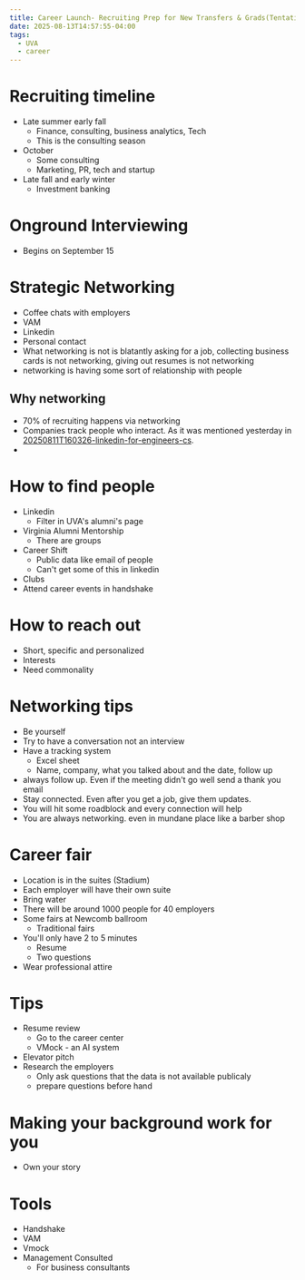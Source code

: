```yaml
---
title: Career Launch- Recruiting Prep for New Transfers & Grads(Tentative)
date: 2025-08-13T14:57:55-04:00
tags:
  - UVA
  - career
---
```

# Recruiting timeline
- Late summer early fall 
	- Finance, consulting, business analytics, Tech
	- This is the consulting season
- October 
	- Some consulting
	- Marketing, PR, tech and startup
- Late fall and early winter
	- Investment banking

# Onground Interviewing
- Begins on September 15


# Strategic Networking
- Coffee chats with employers
- VAM
- Linkedin
- Personal contact
- What networking is not is blatantly asking for a job, collecting business cards is not networking, giving out resumes is not networking
- networking is having some sort of relationship with people
## Why networking
- 70% of recruiting happens via networking
- Companies track people who interact. As it was mentioned yesterday in [20250811T160326-linkedin-for-engineers-cs](20250811T160326-linkedin-for-engineers-cs.md).
- 
# How to find people
- Linkedin
	- Filter in UVA's alumni's page
- Virginia Alumni Mentorship
	- There are groups
- Career Shift
	- Public data like email of people
	- Can't get some of this in linkedin
- Clubs
- Attend career events in handshake


# How to reach out
- Short, specific and personalized
- Interests
- Need commonality


# Networking tips
- Be yourself
- Try to have a conversation not an interview
- Have a tracking system
	- Excel sheet
	- Name, company, what you talked about and the date, follow up
- always follow up. Even if the meeting didn't go well send a thank you email
- Stay connected. Even after you get a job, give them updates. 
- You will hit some roadblock and every connection will help
- You are always networking. even in mundane place like a barber shop


# Career fair
- Location is in the suites (Stadium)
- Each employer will have their own suite
- Bring water
- There will be around 1000 people for 40 employers
- Some fairs at Newcomb ballroom
	- Traditional fairs
- You'll only have 2 to 5 minutes
	- Resume
	- Two questions
- Wear professional attire

# Tips
- Resume review
	- Go to the career center
	- VMock - an AI system
- Elevator pitch
- Research the employers
	- Only ask questions that the data is not available publicaly
	- prepare questions before hand



# Making your background work for you
- Own your story


# Tools
- Handshake
- VAM
- Vmock
- Management Consulted
	- For business consultants